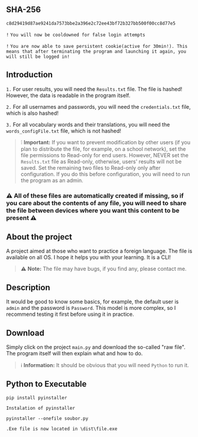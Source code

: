 ## SHA-256
```SHA-256
c8d29419d87ae9241da7573bbe2a396e2c72ee43bf72b327bb500f00cc8d77e5
```
`!` `You will now be cooldowned for false login attempts`

`!` `You are now able to save persistent cookie(active for 30min!). This means that after terminating the program and launching it again, you will still be logged in!`

## Introduction
`1.`
For user results, you will need the `Results.txt` file. The file is hashed! However, the data is readable in the program itself.

`2.`
For all usernames and passwords, you will need the `credentials.txt` file, which is also hashed!

`3.`
For all vocabulary words and their translations, you will need the `words_configFile.txt` file, which is not hashed!
> ❕ **Important:**
> If you want to prevent modification by other users (if you plan to distribute the file, for example, on a school network), set the file permissions to Read-only for end users. However, NEVER set the `Results.txt` file as Read-only, otherwise, users' results will not be saved. Set the remaining two files to Read-only only after configuration. If you do this before configuration, you will need to run the program as an admin.

### ⚠️ All of these files are automatically created if missing, so if you care about the contents of any file, you will need to share the file between devices where you want this content to be present ⚠️

## About the project

A project aimed at those who want to practice a foreign language. The file is available on all OS. I hope it helps you with your learning. It is a CLI!
> ⚠️ **Note:**
> The file may have bugs, if you find any, please contact me.

## Description

It would be good to know some basics, for example, the default user is `admin` and the password is `Password`. This model is more complex, so I recommend testing it first before using it in practice.

## Download
Simply click on the project `main.py` and download the so-called "raw file". The program itself will then explain what and how to do.

> ℹ️ **Information:**
> It should be obvious that you will need `Python` to run it.

## Python to Executable

```
pip install pyinstaller
```
`Instalation of pyinstaller`
```
pyinstaller --onefile soubor.py
```
`.Exe file is now located in \dist\file.exe`

